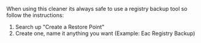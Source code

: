 When using this cleaner its always safe to use a registry backup tool so follow the instructions:
1. Search up "Create a Restore Point"
2. Create one, name it anything you want (Example: Eac Registry Backup)
